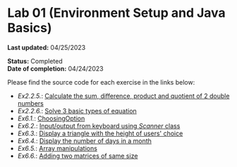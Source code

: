 # Lab 01 (Environment Setup and Java Basics)
<b>Last updated:</b> 04/25/2023  

<b>Status:</b> Completed  
<b>Date of completion:</b> 04/24/2023  


Please find the source code for each exercise in the links below:

- <i>Ex2.2.5.</i>: [Calculate the sum, difference, product and quotient of 2 double numbers](Calculate.java)
- <i>Ex2.2.6.</i>: [Solve 3 basic types of equation](Equation/src)
- <i>Ex6.1.</i>: [ChoosingOption](JavaBasics/src/ChoosingOption.java)
- <i>Ex6.2.</i>: [Input/output from keyboard using <i>Scanner</i> class](JavaBasics/src/InputFromKeyboard.java)
- <i>Ex6.3.</i>: [Display a triangle with the height of users' choice](Triangle/src/Triangle.java)
- <i>Ex6.4.</i>: [Display the number of days in a month](NumberOfDays/src)
- <i>Ex6.5.</i>: [Array manipulations](Array/src)
- <i>Ex6.6.</i>: [Adding two matrices of same size](MatrixAddition/src)
